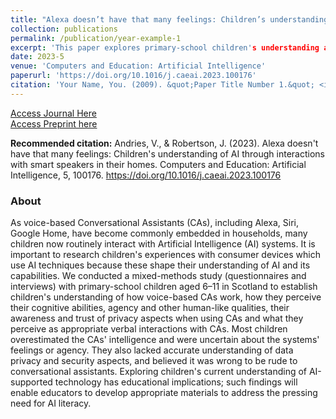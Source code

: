 ```yaml
---
title: "Alexa doesn’t have that many feelings: Children’s understanding of AI through interactions with smart speakers in their homes."
collection: publications
permalink: /publication/year-example-1
excerpt: 'This paper explores primary-school children's understanding and perceptions of voice-based Conversational Assistants (CAs), revealing overestimations of the CAs' intelligence, uncertainties about their agency, and gaps in knowledge about data privacy, with implications for developing AI literacy educational materials.'
date: 2023-5
venue: 'Computers and Education: Artificial Intelligence'
paperurl: 'https://doi.org/10.1016/j.caeai.2023.100176'
citation: 'Your Name, You. (2009). &quot;Paper Title Number 1.&quot; <i>Journal 1</i>. 1(1).'
---
```

[Access Journal Here](https://doi.org/10.1016/j.caeai.2023.100176)<br />
[Access Preprint here](https://arxiv.org/abs/2305.05597)

**Recommended citation:** Andries, V., & Robertson, J. (2023). Alexa doesn't have that many feelings: Children's understanding of AI through interactions with smart speakers in their homes. Computers and Education: Artificial Intelligence, 5, 100176. https://doi.org/10.1016/j.caeai.2023.100176

### About
As voice-based Conversational Assistants (CAs), including Alexa, Siri, Google Home, have become commonly embedded in households, many children now routinely interact with Artificial Intelligence (AI) systems. It is important to research children's experiences with consumer devices which use AI techniques because these shape their understanding of AI and its capabilities. We conducted a mixed-methods study (questionnaires and interviews) with primary-school children aged 6–11 in Scotland to establish children's understanding of how voice-based CAs work, how they perceive their cognitive abilities, agency and other human-like qualities, their awareness and trust of privacy aspects when using CAs and what they perceive as appropriate verbal interactions with CAs. Most children overestimated the CAs' intelligence and were uncertain about the systems' feelings or agency. They also lacked accurate understanding of data privacy and security aspects, and believed it was wrong to be rude to conversational assistants. Exploring children's current understanding of AI-supported technology has educational implications; such findings will enable educators to develop appropriate materials to address the pressing need for AI literacy.